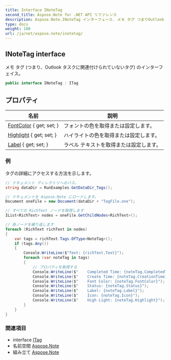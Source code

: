 ```yaml
---
title: Interface INoteTag
second_title: Aspose.Note for .NET API リファレンス
description: Aspose.Note.INoteTag インターフェース. メモ タグ つまりOutlook タスクに関連付けられていないタグ のインターフェイス
type: docs
weight: 180
url: /ja/net/aspose.note/inotetag/
---
```

## INoteTag interface

メモ タグ (つまり、Outlook タスクに関連付けられていないタグ) のインターフェイス。

```csharp
public interface INoteTag : ITag
```

## プロパティ

| 名前 | 説明 |
| --- | --- |
| [FontColor](../../aspose.note/inotetag/fontcolor/) { get; set; } | フォントの色を取得または設定します。 |
| [Highlight](../../aspose.note/inotetag/highlight/) { get; set; } | ハイライトの色を取得または設定します。 |
| [Label](../../aspose.note/inotetag/label/) { get; set; } | ラベル テキストを取得または設定します。 |

### 例

タグの詳細にアクセスする方法を示します。

```csharp
// ドキュメント ディレクトリへのパス。
string dataDir = RunExamples.GetDataDir_Tags();

// ドキュメントを Aspose.Note にロードします。
Document oneFile = new Document(dataDir + "TagFile.one");

// すべての RichText ノードを取得します
IList<RichText> nodes = oneFile.GetChildNodes<RichText>();

// 各ノードを繰り返します
foreach (RichText richText in nodes)
{
    var tags = richText.Tags.OfType<NoteTag>();
    if (tags.Any())
    {
        Console.WriteLine($"Text: {richText.Text}");
        foreach (var noteTag in tags)
        {
            // プロパティを取得する
            Console.WriteLine($"    Completed Time: {noteTag.CompletedTime}");
            Console.WriteLine($"    Create Time: {noteTag.CreationTime}");
            Console.WriteLine($"    Font Color: {noteTag.FontColor}");
            Console.WriteLine($"    Status: {noteTag.Status}");
            Console.WriteLine($"    Label: {noteTag.Label}");
            Console.WriteLine($"    Icon: {noteTag.Icon}");
            Console.WriteLine($"    High Light: {noteTag.Highlight}");
        }
    }
}
```

### 関連項目

* interface [ITag](../itag/)
* 名前空間 [Aspose.Note](../../aspose.note/)
* 組み立て [Aspose.Note](../../)


